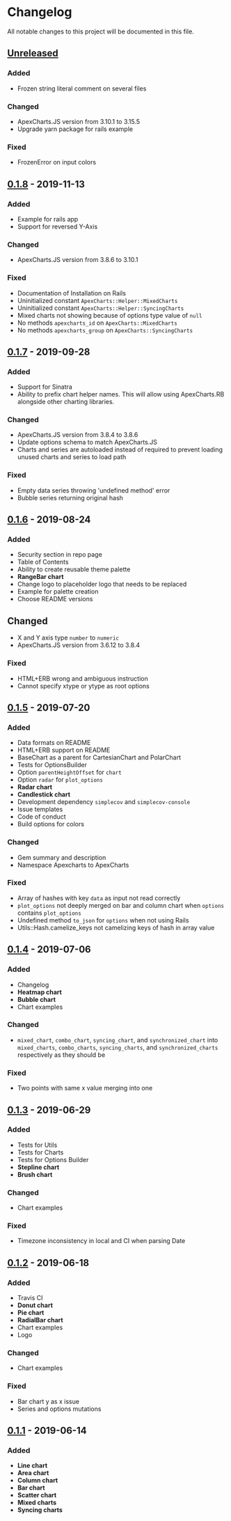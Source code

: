 # Changelog
All notable changes to this project will be documented in this file.


## [Unreleased]
### Added
- Frozen string literal comment on several files

### Changed
- ApexCharts.JS version from 3.10.1 to 3.15.5
- Upgrade yarn package for rails example

### Fixed
- FrozenError on input colors


## [0.1.8] - 2019-11-13
### Added
- Example for rails app
- Support for reversed Y-Axis

### Changed
- ApexCharts.JS version from 3.8.6 to 3.10.1

### Fixed
- Documentation of Installation on Rails
- Uninitialized constant `ApexCharts::Helper::MixedCharts`
- Uninitialized constant `ApexCharts::Helper::SyncingCharts`
- Mixed charts not showing because of options type value of `null`
- No methods `apexcharts_id` on `ApexCharts::MixedCharts`
- No methods `apexcharts_group` on `ApexCharts::SyncingCharts`


## [0.1.7] - 2019-09-28
### Added
- Support for Sinatra
- Ability to prefix chart helper names. This will allow using ApexCharts.RB
  alongside other charting libraries.

### Changed
- ApexCharts.JS version from 3.8.4 to 3.8.6
- Update options schema to match ApexCharts.JS
- Charts and series are autoloaded instead of required to prevent loading
  unused charts and series to load path

### Fixed
- Empty data series throwing 'undefined method' error
- Bubble series returning original hash


## [0.1.6] - 2019-08-24
### Added
- Security section in repo page
- Table of Contents
- Ability to create reusable theme palette
- **RangeBar chart**
- Change logo to placeholder logo that needs to be replaced
- Example for palette creation
- Choose README versions

## Changed
- X and Y axis type `number` to `numeric`
- ApexCharts.JS version from 3.6.12 to 3.8.4

### Fixed
- HTML+ERB wrong and ambiguous instruction
- Cannot specify xtype or ytype as root options


## [0.1.5] - 2019-07-20
### Added
- Data formats on README
- HTML+ERB support on README
- BaseChart as a parent for CartesianChart and PolarChart
- Tests for OptionsBuilder
- Option `parentHeightOffset` for `chart`
- Option `radar` for `plot_options`
- **Radar chart**
- **Candlestick chart**
- Development dependency `simplecov` and `simplecov-console`
- Issue templates
- Code of conduct
- Build options for colors

### Changed
- Gem summary and description
- Namespace Apexcharts to ApexCharts

### Fixed
- Array of hashes with key `data` as input not read correctly
- `plot_options` not deeply merged on bar and column chart when
  `options` contains `plot_options`
- Undefined method `to_json` for `options` when not using Rails
- Utils::Hash.camelize_keys not camelizing keys of hash in array
  value


## [0.1.4] - 2019-07-06
### Added
- Changelog
- **Heatmap chart**
- **Bubble chart**
- Chart examples

### Changed
- `mixed_chart`, `combo_chart`, `syncing_chart`, and
  `synchronized_chart` into `mixed_charts`, `combo_charts`,
  `syncing_charts`, and `synchronized_charts` respectively
  as they should be

### Fixed
- Two points with same x value merging into one


## [0.1.3] - 2019-06-29
### Added
- Tests for Utils
- Tests for Charts
- Tests for Options Builder
- **Stepline chart**
- **Brush chart**

### Changed
- Chart examples

### Fixed
- Timezone inconsistency in local and CI when parsing Date


## [0.1.2] - 2019-06-18
### Added
- Travis CI
- **Donut chart**
- **Pie chart**
- **RadialBar chart**
- Chart examples
- Logo

### Changed
- Chart examples

### Fixed
- Bar chart y as x issue
- Series and options mutations


## [0.1.1] - 2019-06-14
### Added
- **Line chart**
- **Area chart**
- **Column chart**
- **Bar chart**
- **Scatter chart**
- **Mixed charts**
- **Syncing charts**

[Unreleased]: https://github.com/styd/apexcharts.rb/compare/v0.1.8...HEAD
[0.1.8]: https://github.com/styd/apexcharts.rb/compare/v0.1.7...v0.1.8
[0.1.7]: https://github.com/styd/apexcharts.rb/compare/v0.1.6...v0.1.7
[0.1.6]: https://github.com/styd/apexcharts.rb/compare/v0.1.5...v0.1.6
[0.1.5]: https://github.com/styd/apexcharts.rb/compare/v0.1.4...v0.1.5
[0.1.4]: https://github.com/styd/apexcharts.rb/compare/v0.1.3...v0.1.4
[0.1.3]: https://github.com/styd/apexcharts.rb/compare/v0.1.2...v0.1.3
[0.1.2]: https://github.com/styd/apexcharts.rb/compare/v0.1.1...v0.1.2
[0.1.1]: https://github.com/styd/apexcharts.rb/releases/tag/v0.1.1
